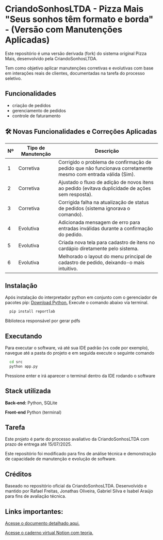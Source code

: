 
# CriandoSonhosLTDA - Pizza Mais "Seus sonhos têm formato e borda" - (Versão com Manutenções Aplicadas)

Este repositório é uma versão derivada (fork) do sistema original Pizza Mais, desenvolvido pela CriandoSonhosLTDA.

Tem como objetivo aplicar manutenções corretivas e evolutivas com base em interações reais de clientes, documentadas na tarefa do processo seletivo.


## Funcionalidades

- criação de pedidos
- gerenciamento de pedidos
- controle de faturamento

## 🛠️ Novas Funcionalidades e Correções Aplicadas

| Nº | Tipo de Manutenção | Descrição |
|----|---------------------|-----------|
| 1  | Corretiva           | Corrigido o problema de confirmação de pedido que não funcionava corretamente mesmo com entrada válida (Sim). |
| 2  | Corretiva           | Ajustado o fluxo de adição de novos itens ao pedido (evitava duplicidade de ações sem resposta). |
| 3  | Corretiva           | Corrigida falha na atualização de status de pedidos (sistema ignorava o comando). |
| 4  | Evolutiva           | Adicionada mensagem de erro para entradas inválidas durante a confirmação do pedido. |
| 5  | Evolutiva           | Criada nova tela para cadastro de itens no cardápio diretamente pelo sistema. |
| 6  | Evolutiva           | Melhorado o layout do menu principal de cadastro de pedido, deixando-o mais intuitivo. |



## Instalação

Após instalação do interpretador python em conjunto com o gerenciador de pacotes pip: [Download Python.](https://www.python.org/downloads/release/python-3105/) Execute o comando abaixo via terminal.
```bash
  pip install reportlab
```
Biblioteca responsável por gerar pdfs

## Executando
Para executar o software, vá até sua IDE padrão (vs code por exemplo), navegue até a pasta do projeto e em seguida execute o seguinte comando
```bash
  cd src
  python app.py
```
Pressione enter e irá aparecer o terminal dentro da IDE rodando o software
## Stack utilizada

**Back-end:** Python, SQLite

**Front-end** Python (terminal)


## Tarefa

Este projeto é parte do processo avaliativo da CriandoSonhosLTDA com prazo de entrega até 15/07/2025.

Este repositório foi modificado para fins de análise técnica e demonstração de capacidade de manutenção e evolução de software.


## Créditos
Baseado no repositório oficial da CriandoSonhosLTDA.
Desenvolvido e mantido por Rafael Freitas, Jonathas Oliveira, Gabriel Silva e Isabel Araújo para fins de avaliação técnica.

## Links importantes:

[Acesse o documento detalhado aqui.](https://docs.google.com/document/d/1ko1jYclh1JraTPVI6uLXApfpHNh2PedjnyXawAxyvYQ/edit?usp=sharing)

[Acesse o caderno virtual Notion com teoria.](https://sleepy-bolt-bee.notion.site/Manuten-o-de-Software-Uma-abordagem-te-rica-e-pr-tica-151674186cac8073bcecff137ef65151)


